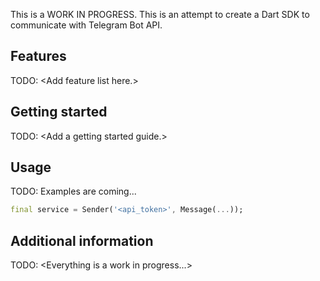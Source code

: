 This is a WORK IN PROGRESS.
This is an attempt to create a Dart SDK to communicate with Telegram Bot API.

## Features

TODO: &lt;Add feature list here.&gt;

## Getting started

TODO: &lt;Add a getting started guide.&gt;

## Usage

TODO: Examples are coming...

```dart
final service = Sender('<api_token>', Message(...));
```

## Additional information

TODO: &lt;Everything is a work in progress...&gt;